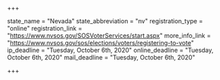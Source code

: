 +++

state_name = "Nevada"
state_abbreviation = "nv"
registration_type = "online"
registration_link = "https://www.nvsos.gov/SOSVoterServices/start.aspx"
more_info_link = "https://www.nvsos.gov/sos/elections/voters/registering-to-vote"
ip_deadline = "Tuesday, October 6th, 2020"
online_deadline = "Tuesday, October 6th, 2020"
mail_deadline = "Tuesday, October 6th, 2020"

+++